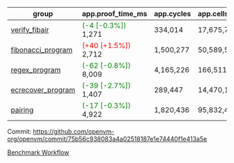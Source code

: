 | group | app.proof_time_ms | app.cycles | app.cells_used | leaf.proof_time_ms | leaf.cycles | leaf.cells_used |
| -- | -- | -- | -- | -- | -- | -- |
| [verify_fibair](https://github.com/openvm-org/openvm/blob/benchmark-results/benchmarks-pr/1597/verify_fibair-75b56c938083a4a02518187e1e74440f1e413a5e.md) |<span style='color: green'>(-4 [-0.3%])</span> 1,271 |  334,014 |  17,675,762 |- | - | - |
| [fibonacci_program](https://github.com/openvm-org/openvm/blob/benchmark-results/benchmarks-pr/1597/fibonacci-75b56c938083a4a02518187e1e74440f1e413a5e.md) |<span style='color: red'>(+40 [+1.5%])</span> 2,712 |  1,500,277 |  50,589,503 |- | - | - |
| [regex_program](https://github.com/openvm-org/openvm/blob/benchmark-results/benchmarks-pr/1597/regex-75b56c938083a4a02518187e1e74440f1e413a5e.md) |<span style='color: green'>(-62 [-0.8%])</span> 8,009 |  4,165,226 |  166,511,152 |- | - | - |
| [ecrecover_program](https://github.com/openvm-org/openvm/blob/benchmark-results/benchmarks-pr/1597/ecrecover-75b56c938083a4a02518187e1e74440f1e413a5e.md) |<span style='color: green'>(-39 [-2.7%])</span> 1,407 |  289,447 |  14,470,186 |- | - | - |
| [pairing](https://github.com/openvm-org/openvm/blob/benchmark-results/benchmarks-pr/1597/pairing-75b56c938083a4a02518187e1e74440f1e413a5e.md) |<span style='color: green'>(-17 [-0.3%])</span> 4,922 |  1,820,436 |  95,832,407 |- | - | - |


Commit: https://github.com/openvm-org/openvm/commit/75b56c938083a4a02518187e1e74440f1e413a5e

[Benchmark Workflow](https://github.com/openvm-org/openvm/actions/runs/14630957367)
